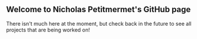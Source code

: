 ## Welcome to Nicholas Petitmermet's GitHub page

There isn't much here at the moment, but check back in the future to see all projects that are being worked on!
